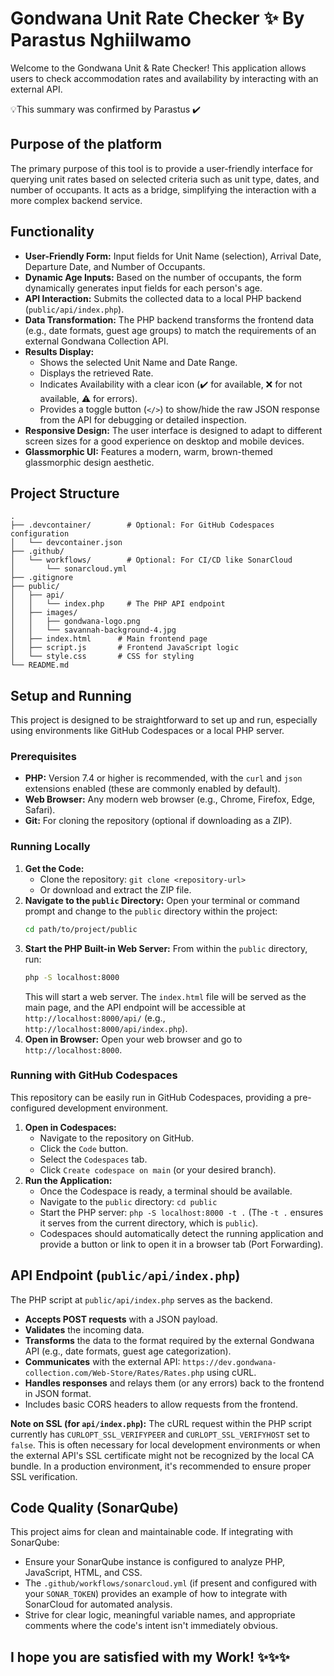 # Gondwana Unit Rate Checker ✨ By Parastus Nghiilwamo

Welcome to the Gondwana Unit & Rate Checker! This application allows users to check accommodation rates and availability by interacting with an external API.

💡This summary was confirmed by Parastus ✔️

## Purpose of the platform

The primary purpose of this tool is to provide a user-friendly interface for querying unit rates based on selected criteria such as unit type, dates, and number of occupants. It acts as a bridge, simplifying the interaction with a more complex backend service.

## Functionality

*   **User-Friendly Form:** Input fields for Unit Name (selection), Arrival Date, Departure Date, and Number of Occupants.
*   **Dynamic Age Inputs:** Based on the number of occupants, the form dynamically generates input fields for each person's age.
*   **API Interaction:** Submits the collected data to a local PHP backend (`public/api/index.php`).
*   **Data Transformation:** The PHP backend transforms the frontend data (e.g., date formats, guest age groups) to match the requirements of an external Gondwana Collection API.
*   **Results Display:**
    *   Shows the selected Unit Name and Date Range.
    *   Displays the retrieved Rate.
    *   Indicates Availability with a clear icon (✔️ for available, ❌ for not available, ⚠️ for errors).
    *   Provides a toggle button (`</>`) to show/hide the raw JSON response from the API for debugging or detailed inspection.
*   **Responsive Design:** The user interface is designed to adapt to different screen sizes for a good experience on desktop and mobile devices.
*   **Glassmorphic UI:** Features a modern, warm, brown-themed glassmorphic design aesthetic.

## Project Structure

```
.
├── .devcontainer/        # Optional: For GitHub Codespaces configuration
│   └── devcontainer.json
├── .github/
│   └── workflows/        # Optional: For CI/CD like SonarCloud
│       └── sonarcloud.yml
├── .gitignore
├── public/
│   ├── api/
│   │   └── index.php     # The PHP API endpoint
│   ├── images/
│   │   ├── gondwana-logo.png
│   │   └── savannah-background-4.jpg
│   ├── index.html      # Main frontend page
│   ├── script.js       # Frontend JavaScript logic
│   └── style.css       # CSS for styling
└── README.md
```

## Setup and Running

This project is designed to be straightforward to set up and run, especially using environments like GitHub Codespaces or a local PHP server.

### Prerequisites

*   **PHP:** Version 7.4 or higher is recommended, with the `curl` and `json` extensions enabled (these are commonly enabled by default).
*   **Web Browser:** Any modern web browser (e.g., Chrome, Firefox, Edge, Safari).
*   **Git:** For cloning the repository (optional if downloading as a ZIP).

### Running Locally

1.  **Get the Code:**
    *   Clone the repository: `git clone <repository-url>`
    *   Or download and extract the ZIP file.
2.  **Navigate to the `public` Directory:**
    Open your terminal or command prompt and change to the `public` directory within the project:
    ```bash
    cd path/to/project/public
    ```
3.  **Start the PHP Built-in Web Server:**
    From within the `public` directory, run:
    ```bash
    php -S localhost:8000
    ```
    This will start a web server. The `index.html` file will be served as the main page, and the API endpoint will be accessible at `http://localhost:8000/api/` (e.g., `http://localhost:8000/api/index.php`).
4.  **Open in Browser:**
    Open your web browser and go to `http://localhost:8000`.

### Running with GitHub Codespaces

This repository can be easily run in GitHub Codespaces, providing a pre-configured development environment.

1.  **Open in Codespaces:**
    *   Navigate to the repository on GitHub.
    *   Click the `Code` button.
    *   Select the `Codespaces` tab.
    *   Click `Create codespace on main` (or your desired branch).
2.  **Run the Application:**
    *   Once the Codespace is ready, a terminal should be available.
    *   Navigate to the `public` directory: `cd public`
    *   Start the PHP server: `php -S localhost:8000 -t .` (The `-t .` ensures it serves from the current directory, which is `public`).
    *   Codespaces should automatically detect the running application and provide a button or link to open it in a browser tab (Port Forwarding).

## API Endpoint (`public/api/index.php`)

The PHP script at `public/api/index.php` serves as the backend.
*   **Accepts POST requests** with a JSON payload.
*   **Validates** the incoming data.
*   **Transforms** the data to the format required by the external Gondwana API (e.g., date formats, guest age categorization).
*   **Communicates** with the external API: `https://dev.gondwana-collection.com/Web-Store/Rates/Rates.php` using cURL.
*   **Handles responses** and relays them (or any errors) back to the frontend in JSON format.
*   Includes basic CORS headers to allow requests from the frontend.

**Note on SSL (for `api/index.php`):** The cURL request within the PHP script currently has `CURLOPT_SSL_VERIFYPEER` and `CURLOPT_SSL_VERIFYHOST` set to `false`. This is often necessary for local development environments or when the external API's SSL certificate might not be recognized by the local CA bundle. In a production environment, it's recommended to ensure proper SSL verification.

## Code Quality (SonarQube)

This project aims for clean and maintainable code. If integrating with SonarQube:
*   Ensure your SonarQube instance is configured to analyze PHP, JavaScript, HTML, and CSS.
*   The `.github/workflows/sonarcloud.yml` (if present and configured with your `SONAR_TOKEN`) provides an example of how to integrate with SonarCloud for automated analysis.
*   Strive for clear logic, meaningful variable names, and appropriate comments where the code's intent isn't immediately obvious.

I hope you are satisfied with my Work! ✨✨✨
---
